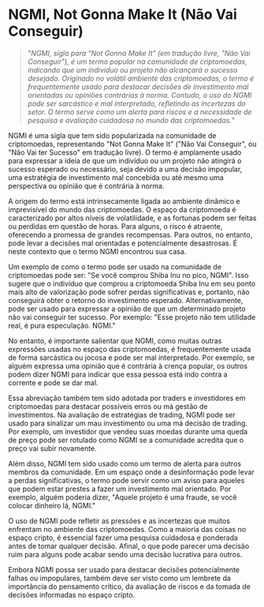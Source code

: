 # NGMI, Not Gonna Make It (Não Vai Conseguir)

>"*NGMI, sigla para "Not Gonna Make It" (em tradução livre, "Não Vai Conseguir"), é um termo popular na comunidade de criptomoedas, indicando que um indivíduo ou projeto não alcançará o sucesso desejado. Originado no volátil ambiente das criptomoedas, o termo é frequentemente usado para destacar decisões de investimento mal orientadas ou opiniões contrárias à norma. Contudo, o uso do NGMI pode ser sarcástico e mal interpretado, refletindo as incertezas do setor. O termo serve como um alerta para riscos e a necessidade de pesquisa e avaliação cuidadosa no mundo das criptomoedas.*"

NGMI é uma sigla que tem sido popularizada na comunidade de criptomoedas, representando "Not Gonna Make It" ("Não Vai Conseguir", ou "Não Vai ter Sucesso" em tradução livre). O termo é amplamente usado para expressar a ideia de que um indivíduo ou um projeto não atingirá o sucesso esperado ou necessário, seja devido a uma decisão impopular, uma estratégia de investimento mal concebida ou até mesmo uma perspectiva ou opinião que é contrária à norma.

A origem do termo está intrinsecamente ligada ao ambiente dinâmico e imprevisível do mundo das criptomoedas. O espaço da criptomoeda é caracterizado por altos níveis de volatilidade, e as fortunas podem ser feitas ou perdidas em questão de horas. Para alguns, o risco é atraente, oferecendo a promessa de grandes recompensas. Para outros, no entanto, pode levar a decisões mal orientadas e potencialmente desastrosas. É neste contexto que o termo NGMI encontrou sua casa.

Um exemplo de como o termo pode ser usado na comunidade de criptomoedas pode ser: "Se você comprou Shiba Inu no pico, NGMI". Isso sugere que o indivíduo que comprou a criptomoeda Shiba Inu em seu ponto mais alto de valorização pode sofrer perdas significativas e, portanto, não conseguirá obter o retorno do investimento esperado. Alternativamente, pode ser usado para expressar a opinião de que um determinado projeto não vai conseguir ter sucesso. Por exemplo: "Esse projeto não tem utilidade real, é pura especulação. NGMI."

No entanto, é importante salientar que NGMI, como muitas outras expressões usadas no espaço das criptomoedas, é frequentemente usada de forma sarcástica ou jocosa e pode ser mal interpretado. Por exemplo, se alguém expressa uma opinião que é contrária à crença popular, os outros podem dizer NGMI para indicar que essa pessoa está indo contra a corrente e pode se dar mal.

Essa abreviação também tem sido adotada por traders e investidores em criptomoedas para destacar possíveis erros ou má gestão de investimentos. Na avaliação de estratégias de trading, NGMI pode ser usado para sinalizar um mau investimento ou uma má decisão de trading. Por exemplo, um investidor que vendeu suas moedas durante uma queda de preço pode ser rotulado como NGMI se a comunidade acredita que o preço vai subir novamente.

Além disso, NGMI tem sido usado como um termo de alerta para outros membros da comunidade. Em um espaço onde a desinformação pode levar a perdas significativas, o termo pode servir como um aviso para aqueles que podem estar prestes a fazer um investimento mal orientado. Por exemplo, alguém poderia dizer, "Aquele projeto é uma fraude, se você colocar dinheiro lá, NGMI."

O uso de NGMI pode refletir as pressões e as incertezas que muitos enfrentam no ambiente das criptomoedas. Como a maioria das coisas no espaço cripto, é essencial fazer uma pesquisa cuidadosa e ponderada antes de tomar qualquer decisão. Afinal, o que pode parecer uma decisão ruim para alguns pode acabar sendo uma decisão lucrativa para outros.

Embora NGMI possa ser usado para destacar decisões potencialmente falhas ou impopulares, também deve ser visto como um lembrete da importância do pensamento crítico, da avaliação de riscos e da tomada de decisões informadas no espaço cripto.